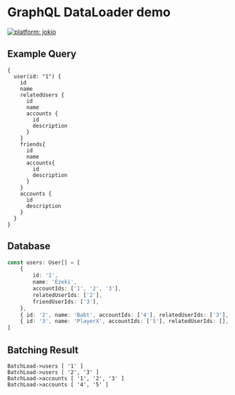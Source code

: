 # GraphQL DataLoader demo
[![platform: jokio](https://img.shields.io/badge/engine-%F0%9F%83%8F%20jok-44cc11.svg)](https://github.com/jokio/jok-cli)


## Example Query
```gql
{
  user(id: "1") {
    id
    name
    relatedUsers {
      id
      name
      accounts {
        id
        description
      }
    }
    friends{
      id
      name
      accounts{
        id
        description
      }
    }
    accounts {
      id
      description
    }
  }
}
```

## Database
```ts
const users: User[] = [
	{
		id: '1',
		name: 'Ezeki',
		accountIds: ['1', '2', '3'],
		relatedUserIds: ['2'],
		friendUserIds: ['3'],
	},
	{ id: '2', name: 'Babt', accountIds: ['4'], relatedUserIds: ['3'], friendUserIds: [] },
	{ id: '3', name: 'PlayerX', accountIds: ['5'], relatedUserIds: [], friendUserIds: [] },
]
```

## Batching Result

```
BatchLoad->users [ '1' ]
BatchLoad->users [ '2', '3' ]
BatchLoad->accounts [ '1', '2', '3' ]
BatchLoad->accounts [ '4', '5' ]
```
